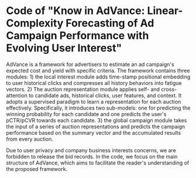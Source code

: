 # Code of "Know in AdVance: Linear-Complexity Forecasting of Ad Campaign Performance with Evolving User Interest"

AdVance is a framework for advertisers to estimate an ad campaign's expected cost and yield with specific criteria. The framework contains three modules: 1) the local interest module adds time-stamp positional embedding to user historical clicks and compresses all history behaviors into fatigue vectors. 2) The auction representation module applies self- and cross-attention to candidate ads, historical clicks, user features, and context. It adopts a supervised paradigm to learn a representation for each auction effectively. Specifically, it introduces two sub-models: one for predicting the winning probability for each candidate and one predicts the user's pCTR/pCVR towards each candidate. 3) the global campaign module takes the input of a series of auction representations and predicts the campaign performance based on the summary vector and the accumulated results from every auction. 

Due to user privacy and company business interests concerns, we are forbidden to release the bid records. In the code, we focus on the main structure of AdVance, which aims to facilitate the reader's understanding of the proposed framework. 